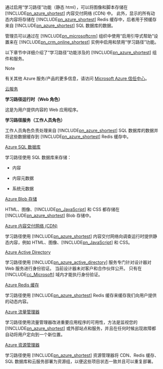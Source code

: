 通过启用“学习路径”功能（静态 html），可以将图像和脚本存储在 [!INCLUDE[pn_azure_shortest](pn-azure-shortest.md)] 内容交付网络 (CDN) 中。 此外，显示的所有动态内容将存储在 [!INCLUDE[pn_azure_shortest](pn-azure-shortest.md)] Redis 缓存中，后者用于预缓存来自 [!INCLUDE[pn_azure_shortest](pn-azure-shortest.md)] SQL 数据库的数据。  
  
 管理员可以通过在 [!INCLUDE[pn_microsoftcrm](pn-microsoftcrm.md)] 组织中使用“启用引导式帮助”设置来在 [!INCLUDE[pn_crm_online_shortest](pn-crm-online-shortest.md)] 实例中启用和禁用“学习路径”功能。  
  
 以下章节中详细介绍了“学习路径”功能涉及的 [!INCLUDE[pn_azure_shortest](pn-azure-shortest.md)] 组件和服务。  
  
> [!NOTE]
>  有关其他 Azure 服务/产品的更多信息，请访问 [Microsoft Azure 信任中心](https://azure.microsoft.com/en-us/support/trust-center/)。  
  
 [云服务](https://azure.microsoft.com/en-us/services/cloud-services/)  
  
 **学习路径运行时（Web 角色）**  
  
 这是为用户提供内容的 Web 应用程序。  
  
 **学习路径服务（工作人员角色）**  
  
 工作人员角色负责处理来自 [!INCLUDE[pn_azure_shortest](pn-azure-shortest.md)] SQL 数据库的数据并将这些数据缓存到 [!INCLUDE[pn_azure_shortest](pn-azure-shortest.md)] Redis 缓存中。  
  
 [Azure SQL 数据库](https://azure.microsoft.com/en-us/services/sql-database/)  
  
 学习路径使用 SQL 数据库来存储：  
  
-   内容  
  
-   内容元数据  
  
-   系统元数据  
  
 [Azure Blob 存储](https://azure.microsoft.com/en-us/services/storage/)  
  
 HTML、图像、[!INCLUDE[pn_JavaScript](pn-javascript.md)] 和 CSS 都存储在 [!INCLUDE[pn_azure_shortest](pn-azure-shortest.md)] Blob 存储中。  
  
 [Azure 内容交付网络 (CDN)](https://azure.microsoft.com/en-us/services/cdn/)  
  
 学习路径使用 [!INCLUDE[pn_azure_shortest](pn-azure-shortest.md)] 内容交付网络向调查运行时提供静态内容，例如 HTML、图像、[!INCLUDE[pn_JavaScript](pn-javascript.md)] 和 CSS。  
  
 [Azure Active Directory](https://azure.microsoft.com/en-us/services/active-directory/)  
  
 学习路径使用 [!INCLUDE[pn_azure_active_directory](pn-azure-active-directory.md)] 服务专门针对设计器对 Web 服务进行身份验证。 当前设计器未对客户和合作伙伴公开。 只有在 [!INCLUDE[cc_Microsoft](cc-microsoft.md)] 域内才能执行身份验证。  
  
 [Azure Redis 缓存](https://azure.microsoft.com/en-us/services/cache/)  
  
 学习路径使用 [!INCLUDE[pn_azure_shortest](pn-azure-shortest.md)] Redis 缓存来缓存我们向用户提供的动态内容。  
  
 [Azure 流量管理器](https://azure.microsoft.com/en-us/services/traffic-manager/)  
  
 学习路径使用流量管理器改进重要应用程序的可用性，方法是监视您的 [!INCLUDE[pn_azure_shortest](pn-azure-shortest.md)] 或外部站点和服务，并且在任何时候出现故障都自动将用户定向到一个新位置。  
  
 [Azure 资源管理器](https://azure.microsoft.com/en-us/features/resource-manager/)  
  
 学习路径使用 [!INCLUDE[pn_azure_shortest](pn-azure-shortest.md)] 资源管理器将 CDN、Redis 缓存、SQL 数据库和云服务部署为资源组，以便这些项目状态一致并且可以重复部署。